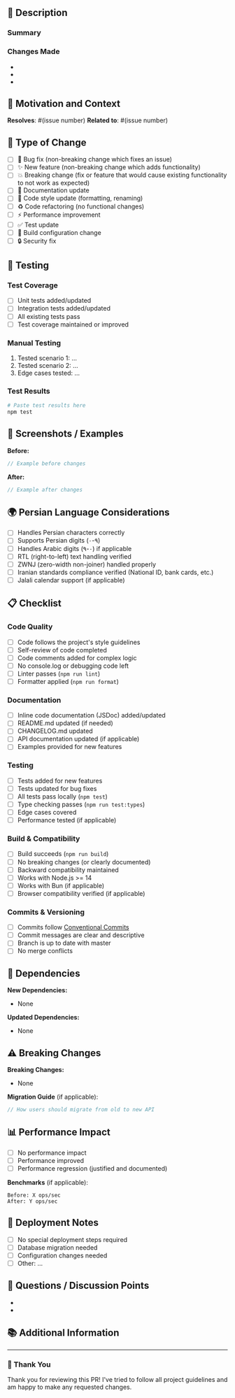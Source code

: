 <!--
Thank you for contributing to Persian Tools! 🎉
We truly appreciate your effort and time.

Please fill out the sections below to help us review and merge your PR efficiently.
-->

## 📝 Description

<!-- Provide a clear and concise description of your changes -->

### Summary

<!-- What does this PR do? Brief one-line summary -->

### Changes Made

<!-- List the main changes in this PR -->

-
-
-

## 🎯 Motivation and Context

<!-- Why are these changes needed? What problem does it solve? -->

**Resolves**: #(issue number)
**Related to**: #(issue number)

## 🔬 Type of Change

<!-- Check all that apply -->

- [ ] 🐛 Bug fix (non-breaking change which fixes an issue)
- [ ] ✨ New feature (non-breaking change which adds functionality)
- [ ] 💥 Breaking change (fix or feature that would cause existing functionality to not work as expected)
- [ ] 📝 Documentation update
- [ ] 🎨 Code style update (formatting, renaming)
- [ ] ♻️ Code refactoring (no functional changes)
- [ ] ⚡ Performance improvement
- [ ] ✅ Test update
- [ ] 🔧 Build configuration change
- [ ] 🔒 Security fix

## 🧪 Testing

<!-- Describe the tests you ran to verify your changes -->

### Test Coverage

- [ ] Unit tests added/updated
- [ ] Integration tests added/updated
- [ ] All existing tests pass
- [ ] Test coverage maintained or improved

### Manual Testing

<!-- Describe manual testing steps performed -->

1. Tested scenario 1: ...
2. Tested scenario 2: ...
3. Edge cases tested: ...

### Test Results

```bash
# Paste test results here
npm test
```

## 📸 Screenshots / Examples

<!-- If applicable, add screenshots or code examples -->

**Before:**

```typescript
// Example before changes
```

**After:**

```typescript
// Example after changes
```

## 🌍 Persian Language Considerations

<!-- If applicable, describe Persian-specific aspects -->

- [ ] Handles Persian characters correctly
- [ ] Supports Persian digits (۰-۹)
- [ ] Handles Arabic digits (٠-٩) if applicable
- [ ] RTL (right-to-left) text handling verified
- [ ] ZWNJ (zero-width non-joiner) handled properly
- [ ] Iranian standards compliance verified (National ID, bank cards, etc.)
- [ ] Jalali calendar support (if applicable)

## 📋 Checklist

<!-- Check all items that apply to your PR -->

### Code Quality

- [ ] Code follows the project's style guidelines
- [ ] Self-review of code completed
- [ ] Code comments added for complex logic
- [ ] No console.log or debugging code left
- [ ] Linter passes (`npm run lint`)
- [ ] Formatter applied (`npm run format`)

### Documentation

- [ ] Inline code documentation (JSDoc) added/updated
- [ ] README.md updated (if needed)
- [ ] CHANGELOG.md updated
- [ ] API documentation updated (if applicable)
- [ ] Examples provided for new features

### Testing

- [ ] Tests added for new features
- [ ] Tests updated for bug fixes
- [ ] All tests pass locally (`npm test`)
- [ ] Type checking passes (`npm run test:types`)
- [ ] Edge cases covered
- [ ] Performance tested (if applicable)

### Build & Compatibility

- [ ] Build succeeds (`npm run build`)
- [ ] No breaking changes (or clearly documented)
- [ ] Backward compatibility maintained
- [ ] Works with Node.js >= 14
- [ ] Works with Bun (if applicable)
- [ ] Browser compatibility verified (if applicable)

### Commits & Versioning

- [ ] Commits follow [Conventional Commits](https://www.conventionalcommits.org/)
- [ ] Commit messages are clear and descriptive
- [ ] Branch is up to date with master
- [ ] No merge conflicts

## 🔗 Dependencies

<!-- List any new dependencies added -->

**New Dependencies:**

- None

**Updated Dependencies:**

- None

## ⚠️ Breaking Changes

<!-- If this PR introduces breaking changes, describe them here -->

**Breaking Changes:**

- None

**Migration Guide** (if applicable):

```typescript
// How users should migrate from old to new API
```

## 📊 Performance Impact

<!-- Describe any performance implications -->

- [ ] No performance impact
- [ ] Performance improved
- [ ] Performance regression (justified and documented)

**Benchmarks** (if applicable):

```
Before: X ops/sec
After: Y ops/sec
```

## 🚀 Deployment Notes

<!-- Any special deployment considerations? -->

- [ ] No special deployment steps required
- [ ] Database migration needed
- [ ] Configuration changes needed
- [ ] Other: ...

## 🤔 Questions / Discussion Points

<!-- Any questions or areas you'd like feedback on? -->

-
-

## 📚 Additional Information

<!-- Any other information that reviewers should know -->

---

### 🙏 Thank You

<!-- Optional: Add any thanks or acknowledgments -->

Thank you for reviewing this PR! I've tried to follow all project guidelines and am happy to make any requested changes.

<!--
Helpful links:
- [Contributing Guide](../../CONTRIBUTING.md)
- [Code of Conduct](../../CODE_OF_CONDUCT.md)
- [Documentation](https://persian-tools.usestrict.dev)
-->
